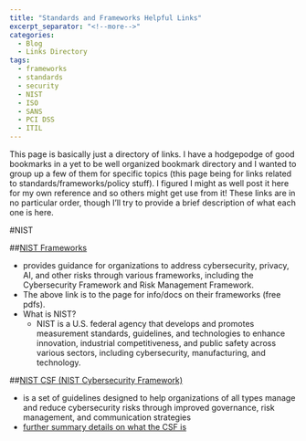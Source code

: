 ```yaml
---
title: "Standards and Frameworks Helpful Links"
excerpt_separator: "<!--more-->"
categories:
  - Blog
  - Links Directory
tags:
  - frameworks
  - standards
  - security
  - NIST
  - ISO
  - SANS
  - PCI DSS
  - ITIL
---
```


This page is basically just a directory of links.<!--more--> I have a hodgepodge of good bookmarks in a yet to be well organized bookmark directory and I wanted to group up a few of them for specific topics (this page being for links related to standards/frameworks/policy stuff). I figured I might as well post it here for my own reference and so others might get use from it! These links are in no particular order, though I’ll try to provide a brief description of what each one is here.


#NIST

##[NIST Frameworks](https://www.nist.gov/frameworks)
* provides guidance for organizations to address cybersecurity, privacy, AI, and other risks through various frameworks, including the Cybersecurity Framework and Risk Management Framework.
* The above link is to the page for info/docs on their frameworks (free pdfs).
* What is NIST?
    * NIST is a U.S. federal agency that develops and promotes measurement standards, guidelines, and technologies to enhance innovation, industrial competitiveness, and public safety across various sectors, including cybersecurity, manufacturing, and technology.

##[NIST CSF (NIST Cybersecurity Framework)](https://nvlpubs.nist.gov/nistpubs/CSWP/NIST.CSWP.29.pdf)
* is a set of guidelines designed to help organizations of all types manage and reduce cybersecurity risks through improved governance, risk management, and communication strategies
* [further summary details on what the CSF is](https://www.connectwise.com/cybersecurity-center/glossary/nist-cybersecurity-framework)
